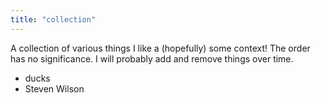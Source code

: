 ```yaml
---
title: "collection"
---
```


A collection of various things I like a (hopefully) some context! The order has no significance. I will probably add and remove things over time.

- ducks
- Steven Wilson